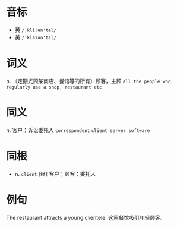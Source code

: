 # 音标

- 英 `/ˌkliːən'tel/`
- 美 `/'klaɪən'tɛl/`

# 词义

n. 〔定期光顾某商店、餐馆等的所有〕顾客，主顾
`all the people who regularly use a shop, restaurant etc`

# 同义

n. 客户；诉讼委托人
`correspondent` `client server software`

# 同根

- n. `client` [经] 客户；顾客；委托人

# 例句

The restaurant attracts a young clientele.
这家餐馆吸引年轻顾客。


